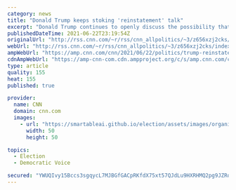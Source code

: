 ```yaml
---
category: news
title: "Donald Trump keeps stoking 'reinstatement' talk"
excerpt: "Donald Trump continues to openly discuss the possibility that he will be reinstated as president, dangerously fomenting the false belief among his followers that this wild conspiracy theory is something other than a total and complete fantasy. \n    \n"
publishedDateTime: 2021-06-22T23:19:54Z
originalUrl: "http://rss.cnn.com/~r/rss/cnn_allpolitics/~3/z656xzj2cks/index.html"
webUrl: "http://rss.cnn.com/~r/rss/cnn_allpolitics/~3/z656xzj2cks/index.html"
ampWebUrl: "https://amp.cnn.com/cnn/2021/06/22/politics/trump-reinstatement-president-big-lie/index.html"
cdnAmpWebUrl: "https://amp-cnn-com.cdn.ampproject.org/c/s/amp.cnn.com/cnn/2021/06/22/politics/trump-reinstatement-president-big-lie/index.html"
type: article
quality: 155
heat: 155
published: true

provider:
  name: CNN
  domain: cnn.com
  images:
    - url: "https://smartableai.github.io/election/assets/images/organizations/cnn.com-50x50.jpg"
      width: 50
      height: 50

topics:
  - Election
  - Democratic Voice

secured: "YWUQIvy15Bccs3sgqycL7MJBGfGACpRKfdX75xt57QJdLu9HXRHMQ2pg9JZRqLjmpAITdkqH9W6gQNrrYNAybFN8/FmB0Fj+4oACWHos+EeWT0Uz8drrytubc/KBdGaTNxQWk8jeHcJ+RND2QyH5XyZHOF1ve458Om4Nw9KHpowbSGgwRvGA/z/GADluiBHFPPd8vyY630q7TI6x31Ox1/lB718TSZ4CVEtd9Fm9B46SnovHkExx8JOoNIz78t+hqTI7qRPDV8seR+pqdLPgJYIz6jj0ZJtGNFPaMFjE/OgjoRNW3mKBfR3uC4OQ8wDgarZZoil5XrrkYzmCuVwuNvbaAtlMmTOt3Q0MCK/hZME=;PumfzpK/R5U6sEiq2+BeJQ=="
---
```


